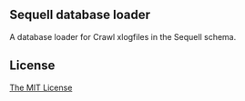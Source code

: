 ## Sequell database loader

A database loader for Crawl xlogfiles in the Sequell schema.

## License

[The MIT License](LICENSE)
